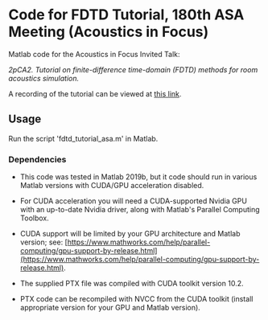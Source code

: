 Code for FDTD Tutorial, 180th ASA Meeting (Acoustics in Focus)
==============================================================

Matlab code for the Acoustics in Focus Invited Talk: 

*2pCA2. Tutorial on finite-difference time-domain (FDTD) methods for room acoustics simulation.*

A recording of the tutorial can be viewed at [this link](https://www.youtube.com/watch?v=xgJJwmrX568).

## Usage

Run the script 'fdtd_tutorial_asa.m' in Matlab.

### Dependencies

* This code was tested in Matlab 2019b, but it code should run in various Matlab versions with CUDA/GPU acceleration disabled.

* For CUDA acceleration you will need a CUDA-supported Nvidia GPU with an up-to-date Nvidia driver, along with Matlab's Parallel Computing Toolbox.   

* CUDA support will be limited by your GPU architecture and Matlab version; see: [https://www.mathworks.com/help/parallel-computing/gpu-support-by-release.html](https://www.mathworks.com/help/parallel-computing/gpu-support-by-release.html).

* The supplied PTX file was compiled with CUDA toolkit version 10.2.

* PTX code can be recompiled with NVCC from the CUDA toolkit (install appropriate version for your GPU and Matlab version).

